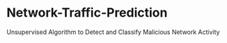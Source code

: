 # Network-Traffic-Prediction
Unsupervised Algorithm to Detect and Classify Malicious Network Activity
